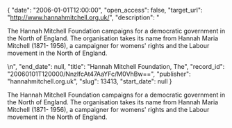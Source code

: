 {
  "date": "2006-01-01T12:00:00", 
  "open_access": false, 
  "target_url": "http://www.hannahmitchell.org.uk/", 
  "description": "<p>The Hannah Mitchell Foundation campaigns for a democratic government in the North of England. The organisation takes its name from Hannah Maria Mitchell (1871- 1956), a campaigner for womens' rights and the Labour movement in the North of England.</p>\n", 
  "end_date": null, 
  "title": "Hannah Mitchell Foundation, The", 
  "record_id": "20060101T120000/NnzlfcAt47AaYFc/M0VhBw==", 
  "publisher": "hannahmitchell.org.uk", 
  "slug": 13413, 
  "start_date": null
}

<p>The Hannah Mitchell Foundation campaigns for a democratic government in the North of England. The organisation takes its name from Hannah Maria Mitchell (1871- 1956), a campaigner for womens' rights and the Labour movement in the North of England.</p>
